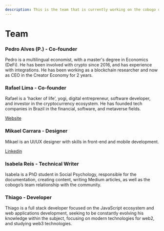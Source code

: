 ```yaml
---
description: This is the team that is currently working on the cobogo dApp.
---
```


# Team

### Pedro Alves (P.) - Co-founder

Pedro is a multilingual economist, with a master's degree in Economics (DeFi). He has been involved with crypto since 2016, and has experience with integrations. He has been working as a blockchain researcher and now as  CEO in the Creator Economy for 2 years.

### Rafael Lima - Co-founder

Rafael is a 'hacker of life', yogi, digital entrepreneur, software developer, and investor in the cryptocurrency ecosystem. He has founded tech companies in Brazil in the financial, software, and metaverse fields.

[Website](https://rafael.adm.br/)

### Mikael Carrara - Designer

Mikael is an UI/UX designer with skills in front-end and mobile development.

[Linkedin](https://www.linkedin.com/in/mikaelcarrara/)

### Isabela Reis - Technical Writer

Isabela is a PhD student in Social Psychology, responsible for the documentation, creating content, writing Medium articles, as well as the cobogo’s team relationship with the community.

### Thiago - Developer

Thiago is a full stack developer focused on the JavaScript ecosystem and web applications development, seeking to be constantly evolving his knowledge within the subject, focusing on modern technologies for web2, and studying web3 technologies.
